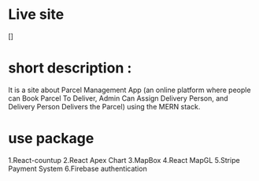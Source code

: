# Live site 
[]

# short description :
It is a site about  Parcel Management App (an online platform where people
can Book Parcel To Deliver, Admin Can Assign Delivery Person, and Delivery Person
Delivers the Parcel) using the MERN stack.

# use package 

1.React-countup
2.React Apex Chart
3.MapBox 
4.React MapGL 
5.Stripe Payment System
6.Firebase authentication



